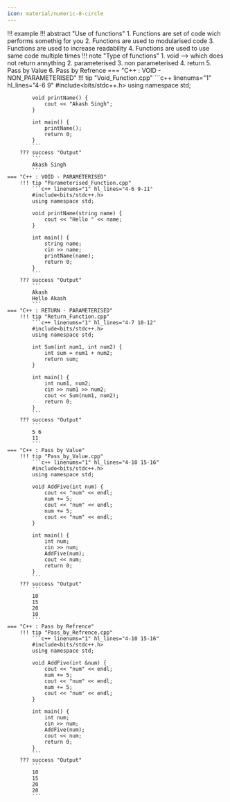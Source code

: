 ```yaml
---
icon: material/numeric-8-circle
---
```


!!! example
    !!! abstract "Use of functions"
        1. Functions are set of code wich performs somethig for you
        2. Functions are used to modularised code
        3. Functions are used to increase readability
        4. Functions are used to use same code multiple times
    !!! note "Type of functions"
        1. void --> which does not return annything
        2. parameterised
        3. non parameterised
        4. return
        5. Pass by Value
        6. Pass by Refrence
    === "C++ : VOID - NON_PARAMETERISED"
        !!! tip "Void_Function.cpp"
            ```c++ linenums="1" hl_lines="4-6 9"
            #include<bits/stdc++.h>
            using namespace std;

            void printName() {
                cout << "Akash Singh";
            }

            int main() {
                printName();
                return 0;
            }
            ```
        ??? success "Output"
            ```
            Akash Singh
            ```
    === "C++ : VOID - PARAMETERISED"
        !!! tip "Parameterised_Function.cpp"
            ```c++ linenums="1" hl_lines="4-6 9-11"
            #include<bits/stdc++.h>
            using namespace std;

            void printName(string name) {
                cout << "Hello " << name;
            }

            int main() {
                string name;
                cin >> name;
                printName(name);
                return 0;
            }
            ```
        ??? success "Output"
            ```
            Akash
            Hello Akash
            ```
    === "C++ : RETURN - PARAMETERISED"
        !!! tip "Return_Function.cpp"
            ```c++ linenums="1" hl_lines="4-7 10-12"
            #include<bits/stdc++.h>
            using namespace std;

            int Sum(int num1, int num2) {
                int sum = num1 + num2;
                return sum;
            }

            int main() {
                int num1, num2;
                cin >> num1 >> num2;
                cout << Sum(num1, num2);
                return 0;
            }
            ```
        ??? success "Output"
            ```
            5 6
            11
            ```
    === "C++ : Pass by Value"
        !!! tip "Pass_by_Value.cpp"
            ```c++ linenums="1" hl_lines="4-10 15-16"
            #include<bits/stdc++.h>
            using namespace std;

            void AddFive(int num) {
                cout << "num" << endl;
                num += 5;
                cout << "num" << endl;
                num += 5;
                cout << "num" << endl;
            }

            int main() {
                int num;
                cin >> num;
                AddFive(num);
                cout << num;
                return 0;
            }
            ```
        ??? success "Output"
            ```
            10
            15
            20
            10
            ```
    === "C++ : Pass by Refrence"
        !!! tip "Pass_by_Refrence.cpp"
            ```c++ linenums="1" hl_lines="4-10 15-16"
            #include<bits/stdc++.h>
            using namespace std;

            void AddFive(int &num) {
                cout << "num" << endl;
                num += 5;
                cout << "num" << endl;
                num += 5;
                cout << "num" << endl;
            }

            int main() {
                int num;
                cin >> num;
                AddFive(num);
                cout << num;
                return 0;
            }
            ```
        ??? success "Output"
            ```
            10
            15
            20
            20
            ```